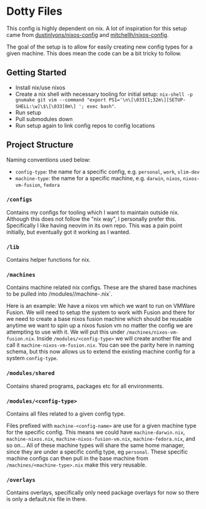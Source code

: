 # Dotty Files

This config is highly dependent on nix. A lot of inspiration for this setup came
from [dustinlyons/nixos-config](https://github.com/dustinlyons/nixos-config/tree/main)
and [mitchellh/nixos-config](https://github.com/mitchellh/nixos-config/tree/main).

The goal of the setup is to allow for easily creating new config types for a given machine.
This does mean the code can be a bit tricky to follow.


## Getting Started

- Install nix/use nixos
- Create a nix shell with necessary tooling for initial setup: `nix-shell -p gnumake git vim --command "export PS1='\n\[\033[1;32m\][SETUP-SHELL:\w]\$\[\033[0m\] '; exec bash"`.
- Run setup
- Pull submodules down
- Run setup again to link config repos to config locations


## Project Structure

Naming conventions used below:
- `config-type`: the name for a specific config, e.g. `personal`, `work`, `slim-dev`
- `machine-type`: the name for a specific machine, e.g. `darwin`, `nixos`, `nixos-vm-fusion`, `fedora`

### `/configs`
Contains my configs for tooling which I want to maintain outside nix. Although this does
not follow the "nix way", I personally prefer this. Specifically I like having neovim in
its own repo. This was a pain point initially, but eventually got it working as I wanted.


### `/lib`
Contains helper functions for nix.

### `/machines`
Contains machine related nix configs. These are the shared base machines to be pulled into
/modules/<config-type>/machine-<machine-type>.nix`.

Here is an example:
We have a nixos vm which we want to run on VMWare Fusion. We will need to setup the system
to work with Fusion and there for we need to create a base nixos fusion machine which should
be reusable anytime we want to spin up a nixos fusion vm no matter the config we are 
attempting to use with it. We will put this under `/machines/nixos-vm-fusion.nix`. Inside
`/modules/<config-type>` we will create another file and call it `machine-nixos-vm-fusion.nix`.
You can see the parity here in naming schema, but this now allows us to extend the existing
machine config for a system `config-type`.

### `/modules/shared` 
Contains shared programs, packages etc for all environments.


### `/modules/<config-type>` 
Contains all files related to a given config type.

Files prefixed with `machine-<config-name>` are use for a given machine type for the
specific config. This means we could have `machine-darwin.nix`, `machine-nixos.nix`,
`machine-nixos-fusion-vm.nix`, `machine-fedora.nix`, and so on... All of these machine
types will share the same home manager, since they are under a specific config type,
eg `personal`. These specific machine configs can then pull in the base machine from
`/machines/<machine-type>.nix` make this very reusable.

### `/overlays`
Contains overlays, specifically only need package overlays for now so there is only
a default.nix file in there.
